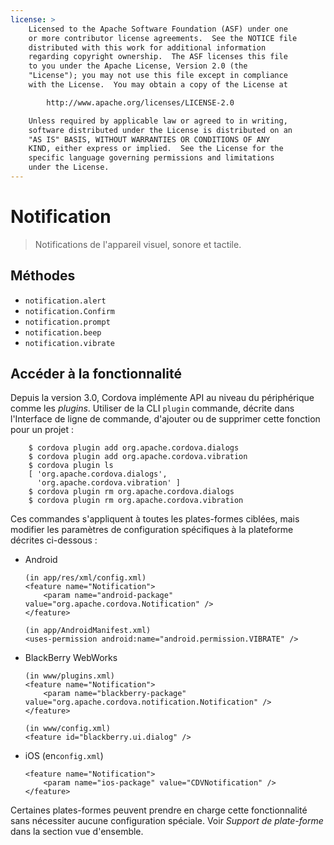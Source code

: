 ```yaml
---
license: >
    Licensed to the Apache Software Foundation (ASF) under one
    or more contributor license agreements.  See the NOTICE file
    distributed with this work for additional information
    regarding copyright ownership.  The ASF licenses this file
    to you under the Apache License, Version 2.0 (the
    "License"); you may not use this file except in compliance
    with the License.  You may obtain a copy of the License at

        http://www.apache.org/licenses/LICENSE-2.0

    Unless required by applicable law or agreed to in writing,
    software distributed under the License is distributed on an
    "AS IS" BASIS, WITHOUT WARRANTIES OR CONDITIONS OF ANY
    KIND, either express or implied.  See the License for the
    specific language governing permissions and limitations
    under the License.
---
```


# Notification

> Notifications de l'appareil visuel, sonore et tactile.

## Méthodes

*   `notification.alert`
*   `notification.Confirm`
*   `notification.prompt`
*   `notification.beep`
*   `notification.vibrate`

## Accéder à la fonctionnalité

Depuis la version 3.0, Cordova implémente API au niveau du périphérique comme les *plugins*. Utiliser de la CLI `plugin` commande, décrite dans l'Interface de ligne de commande, d'ajouter ou de supprimer cette fonction pour un projet :

        $ cordova plugin add org.apache.cordova.dialogs
        $ cordova plugin add org.apache.cordova.vibration
        $ cordova plugin ls
        [ 'org.apache.cordova.dialogs',
          'org.apache.cordova.vibration' ]
        $ cordova plugin rm org.apache.cordova.dialogs
        $ cordova plugin rm org.apache.cordova.vibration
    

Ces commandes s'appliquent à toutes les plates-formes ciblées, mais modifier les paramètres de configuration spécifiques à la plateforme décrites ci-dessous :

*   Android
    
        (in app/res/xml/config.xml)
        <feature name="Notification">
            <param name="android-package" value="org.apache.cordova.Notification" />
        </feature>
        
        (in app/AndroidManifest.xml)
        <uses-permission android:name="android.permission.VIBRATE" />
        

*   BlackBerry WebWorks
    
        (in www/plugins.xml)
        <feature name="Notification">
            <param name="blackberry-package" value="org.apache.cordova.notification.Notification" />
        </feature>
        
        (in www/config.xml)
        <feature id="blackberry.ui.dialog" />
        

*   iOS (en`config.xml`)
    
        <feature name="Notification">
            <param name="ios-package" value="CDVNotification" />
        </feature>
        

Certaines plates-formes peuvent prendre en charge cette fonctionnalité sans nécessiter aucune configuration spéciale. Voir *Support de plate-forme* dans la section vue d'ensemble.